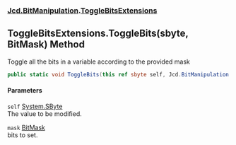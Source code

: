 ### [Jcd.BitManipulation](Jcd_BitManipulation.md 'Jcd.BitManipulation').[ToggleBitsExtensions](Jcd_BitManipulation_ToggleBitsExtensions.md 'Jcd.BitManipulation.ToggleBitsExtensions')
## ToggleBitsExtensions.ToggleBits(sbyte, BitMask) Method
Toggle all the bits in a variable according to the provided mask   
```csharp
public static void ToggleBits(this ref sbyte self, Jcd.BitManipulation.BitMask mask);
```
#### Parameters
<a name='Jcd_BitManipulation_ToggleBitsExtensions_ToggleBits(sbyte_Jcd_BitManipulation_BitMask)_self'></a>
`self` [System.SByte](https://docs.microsoft.com/en-us/dotnet/api/System.SByte 'System.SByte')  
The value to be modified.
  
<a name='Jcd_BitManipulation_ToggleBitsExtensions_ToggleBits(sbyte_Jcd_BitManipulation_BitMask)_mask'></a>
`mask` [BitMask](Jcd_BitManipulation_BitMask.md 'Jcd.BitManipulation.BitMask')  
bits to set.
  
